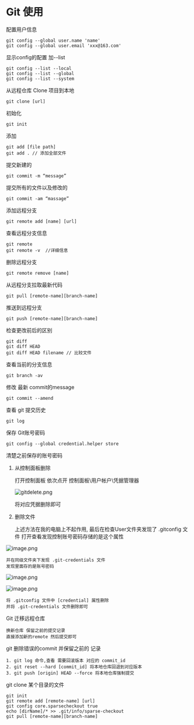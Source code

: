 # Git 使用


配置用户信息

    git config --global user.name 'name'
    git config --global user.email 'xxx@163.com'
 
显示config的配置 加--list

    git config --list --local
    git config --list --global
    git config --list --system 

从远程仓库 Clone 项目到本地

    git clone [url]

初始化 

    git init 

添加

    git add [file path]
    git add . // 添加全部文件
    
提交新建的

    git commit -m “message”
    
提交所有的文件以及修改的 

    git commit -am “massage”

添加远程分支

    git remote add [name] [url]
    
查看远程分支信息
    
    git remote
    git remote -v  //详细信息

删除远程分支

    git remote remove [name]

从远程分支拉取最新代码

    git pull [remote-name][branch-name] 
    
推送到远程分支

    git push [remote-name][branch-name] 
    
检查更改前后的区别

    git diff
    git diff HEAD
    git diff HEAD filename // 比较文件

查看当前的分支信息

    git branch -av
     
修改 最新 commit的message
    
    git commit --amend

查看 git 提交历史
    
    git log

保存 Git账号密码

    git config --global credential.helper store

清楚之前保存的账号密码

1. 从控制面板删除

    打开控制面板 依次点开 控制面板\用户帐户\凭据管理器

    ![gitdelete.png](https://upload-images.jianshu.io/upload_images/61189-feb84426b78a8741.png?imageMogr2/auto-orient/strip%7CimageView2/2/w/1240)

    将对应凭据删除即可

2. 删除文件

    上述方法在我的电脑上不起作用,
    最后在检查User文件夹发现了 .gitconfig 文件 
    打开查看发现控制账号密码存储的是这个属性

![image.png](https://upload-images.jianshu.io/upload_images/61189-fa30929f50a297e6.png?imageMogr2/auto-orient/strip%7CimageView2/2/w/1240)

    并在同级文件夹下发现 .git-credentials 文件
    发现里面存的是账号密码

![image.png](https://upload-images.jianshu.io/upload_images/61189-cb563f0b7a60e6e3.png?imageMogr2/auto-orient/strip%7CimageView2/2/w/1240)

![image.png](https://upload-images.jianshu.io/upload_images/61189-566cf60dcae2e139.png?imageMogr2/auto-orient/strip%7CimageView2/2/w/1240)

    将 .gitconfig 文件中 [credential] 属性删除
    并将 .git-credentials 文件删除即可

Git 迁移远程仓库

    换新仓库 保留之前的提交记录
    直接添加新的remote 然后提交即可

git 删除错误的commit 并保留之前的 记录

    1. git log 命令,查看 需要回滚版本 对应的 commit_id
    2. git reset --hard [commit_id] 将本地仓库回退到对应版本
    3. git push [origin] HEAD --force 将本地仓库强制提交


git clone 某个目录的文件

    git init 
    git remote add [remote-name] [url]
    git config core.sparsecheckout true
    echo [dirName]/* >> .git/info/sparse-checkout 
    git pull [remote-name][branch-name] 
